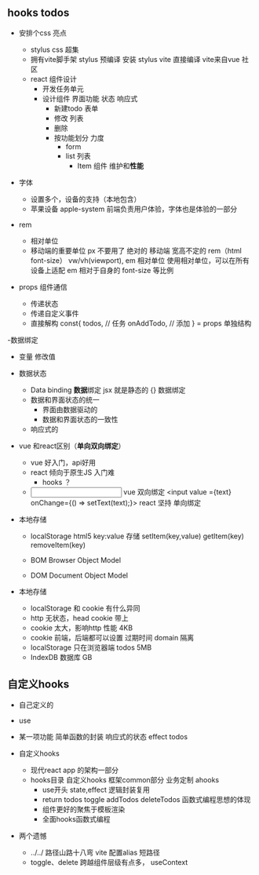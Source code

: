 ## hooks todos

- 安排个css 亮点
  - stylus
      css 超集
  - 拥有vite脚手架
      stylus 预编译 安装 stylus vite 直接编译
      vite来自vue 社区
  - react 组件设计
      - 开发任务单元
      - 设计组件
          界面功能 状态 响应式
          - 新建todo 表单
          - 修改 列表
          - 删除
        - 按功能划分 力度
          - form
          - list 列表
              - Item 组件 维护和**性能**

- 字体
  - 设置多个，设备的支持（本地包含）
  - 苹果设备 apple-system 前端负责用户体验，字体也是体验的一部分
- rem
  - 相对单位
  - 移动端的重要单位 px 不要用了 绝对的
      移动端 宽高不定的 rem（html font-size） vw/vh(viewport), em 相对单位
      使用相对单位，可以在所有设备上适配
      em 相对于自身的 font-size 等比例

- props    组件通信
  - 传递状态
  - 传递自定义事件
  - 直接解构
      const{
        todos, // 任务
        onAddTodo, // 添加
      } = props 单独结构 

-数据绑定
  - 变量 修改值
  - 数据状态
    - Data binding **数据**绑定 jsx 就是静态的
    {} 数据绑定
    - 数据和界面状态的统一
      - 界面由数据驱动的
      - 数据和界面状态的一致性
    - 响应式的

- vue 和react区别（**单向双向绑定**）
  - vue 好入门，api好用
  - react 倾向于原生JS 入门难
    - hooks ？
  - <input v-model="text" /> vue 双向绑定
      <input value ={text} onChange={() => setText(text);}>
  react 坚持 单向绑定

- 本地存储
  - localStorage html5
      key:value 存储
      setItem(key,value)
      getItem(key)
      removeItem(key)

  - BOM Browser Object Model
  - DOM Document Object Model
- 本地存储
  - localStorage 和 cookie  有什么异同
  - http 无状态，head cookie 带上
  - cookie 太大，影响http 性能  4KB
  - cookie 前端，后端都可以设置
      过期时间
      domain 隔离
  - localStorage 只在浏览器端
      todos
      5MB
  - IndexDB 数据库 GB

## 自定义hooks
   - 自己定义的
   - use
   - 某一项功能
       简单函数的封装
       响应式的状态
       effect
       todos
       
- 自定义hooks
  - 现代react app 的架构一部分
  - hooks目录
      自定义hooks
      框架common部分
      业务定制 ahooks
    - use开头
      state,effect 逻辑封装复用
    - return 
        todos
        toggle
        addTodos
        deleteTodos
        函数式编程思想的体现
    - 组件更好的聚焦于模板渲染
    - 全面hooks函数式编程

- 两个遗憾
    - ../../ 路径山路十八弯
        vite 配置alias 短路径
    - toggle、delete 跨越组件层级有点多， useContext